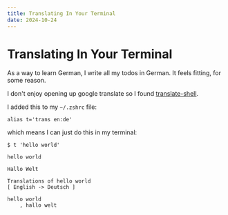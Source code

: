 ```yaml
---
title: Translating In Your Terminal
date: 2024-10-24
---
```

# Translating In Your Terminal 

As a way to learn German, I write all my todos in German. It feels fitting, for some reason. 

I don't enjoy opening up google translate so I found [translate-shell](https://github.com/soimort/translate-shell). 

I added this to my `~/.zshrc` file: 

```
alias t='trans en:de'
```

which means I can just do this in my terminal:

```
$ t 'hello world'

hello world

Hallo Welt

Translations of hello world
[ English -> Deutsch ]

hello world
    , hallo welt
```

